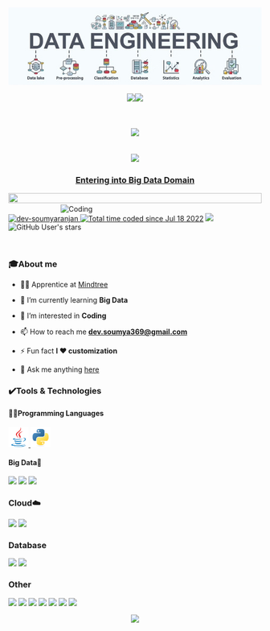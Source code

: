 <center>
<img src="https://github.com/Dev-Soumyaranjan/Dev-Soumyaranjan/blob/main/Assets/Upload-Banner.jpg" />
</center>
<p align="center">
<img src="https://imagizer.imageshack.com/img924/6919/Nd3A5z.gif" /><img src="https://github.com/TheDudeThatCode/TheDudeThatCode/blob/master/Assets/Hi.gif" width="40px">
</p>

<h1 align="center">


<a href="https://imagizer.imageshack.com/img924/8871/XcBih8.gif"><img src="https://imagizer.imageshack.com/img924/8871/XcBih8.gif" />

</h1>
<p align="center">
<img src="https://github-profile-trophy.vercel.app/?username=dev-soumyaranjan&theme=tokyonight&no-frame=true&row=1&&margin-w=30&no-bg=true">
</p>
<h3 align="center">Entering into Big Data Domain</h3>
<img src="https://i.imgur.com/dBaSKWF.gif" height="20" width="100%"> 
<img align="right" alt="Coding" width="400" src="https://camo.githubusercontent.com/5ddf73ad3a205111cf8c686f687fc216c2946a75005718c8da5b837ad9de78c9/68747470733a2f2f7468756d62732e6766796361742e636f6d2f4576696c4e657874446576696c666973682d736d616c6c2e676966">
<p align="left"> <img src="https://komarev.com/ghpvc/?username=dev-soumyaranjan&label=Profile%20views&color=blueviolet&style=social" alt="dev-soumyaranjan" /> <a href="https://wakatime.com/@6933e00d-ca48-449c-a795-2d6bc31e9db9"><img src="https://wakatime.com/badge/user/6933e00d-ca48-449c-a795-2d6bc31e9db9.svg" alt="Total time coded since Jul 18 2022" /></a> <img src="https://img.shields.io/github/followers/dev-soumyaranjan?logo=github"> <img alt="GitHub User's stars" src="https://img.shields.io/github/stars/dev-soumyaranjan"></p></br>

  <h3 align="left">🎓About me</h3>

- 🧑‍💼 Apprentice at [Mindtree](https://www.mindtree.com/)

- 🌱 I’m currently learning **Big Data**

- 👀 I’m interested in **Coding**

- 📫 How to reach me **dev.soumya369@gmail.com**

- ⚡ Fun fact **I ❤️ customization**

- 💬 Ask me anything [here](https://github.com/Dev-Soumyaranjan/Dev-Soumyaranjan/discussions/1)


<h3 align="left">✔️Tools & Technologies</h3>

  #### 👨‍💻Programming Languages
<p align="left"> <a href="https://www.java.com" target="_blank" rel="noreferrer"> <img src="https://raw.githubusercontent.com/devicons/devicon/master/icons/java/java-original.svg" alt="java" width="40" height="40"/> </a> <a href="https://www.python.org" target="_blank" rel="noreferrer"> <img src="https://raw.githubusercontent.com/devicons/devicon/master/icons/python/python-original.svg" alt="python" width="40" height="40"/> </a> </p>

  #### Big Data💙
<p>
<img src="https://img.shields.io/badge/Apache_Hadoop-66CCFF?style=for-the-badge&logo=apache-hadoop&logoColor=white" /> 
<img src="https://img.shields.io/badge/Apache_Spark-E25A1C?style=for-the-badge&logo=apache-spark&logoColor=white" /> 
<img src="https://img.shields.io/badge/Apache_Hive-FDEE21?style=for-the-badge&logo=apache-hive&logoColor=black" />
</p>

### Cloud☁️
<p>
<img src="https://img.shields.io/badge/Amazon_AWS-232F3E?style=for-the-badge&logo=amazon-aws&logoColor=white" /> 
<img src="https://img.shields.io/badge/Databricks-FF3621?style=for-the-badge&logo=databricks&logoColor=white" /> 
</p>

### Database
<p>
<img src="https://img.shields.io/badge/MySQL-4479A1?style=for-the-badge&logo=mysql&logoColor=white" /> 
<img src="https://img.shields.io/badge/Microsoft SQL Server-CC2927?style=for-the-badge&logo=MicrosoftSQLServer&logoColor=black" />
</p>

### Other
<p>
<img src="https://img.shields.io/badge/Linux-FCC624?style=for-the-badge&logo=linux&logoColor=black" />
<img src="https://img.shields.io/badge/Git-F05032?style=for-the-badge&logo=git&logoColor=white"> 
<img src="https://img.shields.io/badge/GitHub-100000?style=for-the-badge&logo=github&logoColor=white"> 
<img src="https://img.shields.io/badge/Google_Colab-F9AB00?style=for-the-badge&logo=googlecolab&logoColor=white" /> 
<img src="https://img.shields.io/badge/Visual_Studio_Code-007ACC?style=for-the-badge&logo=visualstudiocode&logoColor=balck" /> 
<img src="https://img.shields.io/badge/VirtualBox-183A61?style=for-the-badge&logo=virtualbox&logoColor=black" /> 
<img src="https://img.shields.io/badge/Jupyter-F37626?style=for-the-badge&logo=Jupyter&logoColor=black" /> 

</p>


<p align="center">
  <img width="48%" src="https://github-readme-streak-stats.herokuapp.com/?user=dev-soumyaranjan&theme=algolia" />
</p>
<!--
[![Soumyaranjan's github activity graph](https://activity-graph.herokuapp.com/graph?username=dev-soumyaranjan&theme=synthwave-84)](https://github.com/dev-soumyaranjan/github-readme-activity-graph)


Uncomment it when there will be minimum four repos 

[![Readme Card](https://github-readme-stats.vercel.app/api/pin/?username=dev-soumyaranjan&repo=Java-Coding-Questions&show_owner=false&theme=cobalt)](https://github.com/Dev-Soumyaranjan/Java-Coding-Questions)
-->

